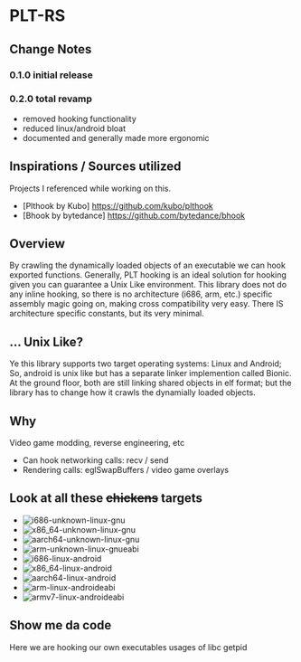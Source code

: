 # PLT-RS

## Change Notes
### 0.1.0 initial release
### 0.2.0 total revamp
- removed hooking functionality
- reduced linux/android bloat
- documented and generally made more ergonomic

## Inspirations / Sources utilized
Projects I referenced while working on this.
- [Plthook by Kubo] https://github.com/kubo/plthook
- [Bhook by bytedance] https://github.com/bytedance/bhook

## Overview
By crawling the dynamically loaded objects of an executable we can hook exported functions.
Generally, PLT hooking is an ideal solution for hooking given you can guarantee a Unix Like environment.
This library does not do any inline hooking, so there is no architecture (i686, arm, etc.) specific assembly magic going on, 
making cross compatibility very easy. There IS architecture specific constants, but its very minimal. 

## ... Unix Like?
Ye this library supports two target operating systems: Linux and Android;
So, android is unix like but has a separate linker implemention called Bionic.
At the ground floor, both are still linking shared objects in elf format; but 
the library has to change how it crawls the dynamially loaded objects.

## Why
Video game modding, reverse engineering, etc
- Can hook networking calls: recv / send
- Rendering calls: eglSwapBuffers / video game overlays

## Look at all these ~~chickens~~ targets
- ![i686-unknown-linux-gnu](https://github.com/ohchase/plt-rs/actions/workflows/i686-unknown-linux-gnu.yml/badge.svg)
- ![x86_64-unknown-linux-gnu](https://github.com/ohchase/plt-rs/actions/workflows/x86_64-unknown-linux-gnu.yml/badge.svg)
- ![aarch64-unknown-linux-gnu](https://github.com/ohchase/plt-rs/actions/workflows/aarch64-unknown-linux-gnu.yml/badge.svg)
- ![arm-unknown-linux-gnueabi](https://github.com/ohchase/plt-rs/actions/workflows/arm-unknown-linux-gnueabi.yml/badge.svg)
- ![i686-linux-android](https://github.com/ohchase/plt-rs/actions/workflows/i686-linux-android.yml/badge.svg)
- ![x86_64-linux-android](https://github.com/ohchase/plt-rs/actions/workflows/x86_64-linux-android.yml/badge.svg)
- ![aarch64-linux-android](https://github.com/ohchase/plt-rs/actions/workflows/aarch64-linux-android.yml/badge.svg)
- ![arm-linux-androideabi](https://github.com/ohchase/plt-rs/actions/workflows/arm-linux-androideabi.yml/badge.svg)
- ![armv7-linux-androideabi](https://github.com/ohchase/plt-rs/actions/workflows/armv7-linux-androideabi.yml/badge.svg)

## Show me da code
Here we are hooking our own executables usages of libc getpid

```rust
```
